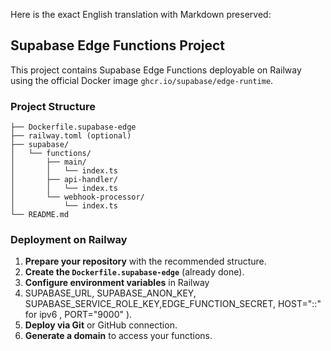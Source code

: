 Here is the exact English translation with Markdown preserved:

## Supabase Edge Functions Project

This project contains Supabase Edge Functions deployable on Railway using the official Docker image `ghcr.io/supabase/edge-runtime`.

### Project Structure

```
├── Dockerfile.supabase-edge
├── railway.toml (optional)
├── supabase/
│   └── functions/
│       ├── main/
│       │   └── index.ts
│       ├── api-handler/
│       │   └── index.ts
│       └── webhook-processor/
│           └── index.ts
└── README.md
```

### Deployment on Railway

1. **Prepare your repository** with the recommended structure.
2. **Create the `Dockerfile.supabase-edge`** (already done).
3. **Configure environment variables** in Railway
4. SUPABASE_URL, SUPABASE_ANON_KEY, SUPABASE_SERVICE_ROLE_KEY,EDGE_FUNCTION_SECRET, HOST="::"  for ipv6 , PORT="9000" ).
5. **Deploy via Git** or GitHub connection.
6. **Generate a domain** to access your functions.

